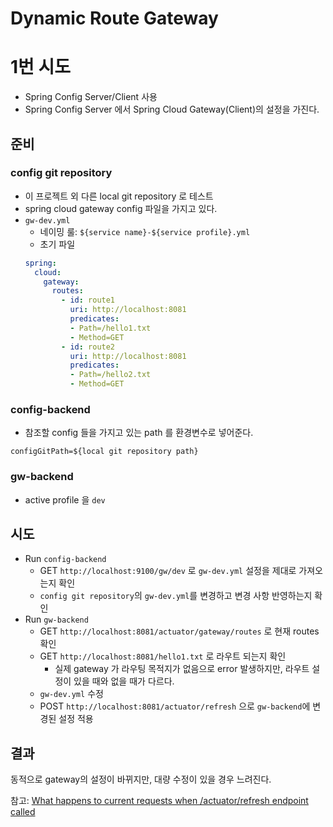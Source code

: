# Dynamic Route Gateway

# 1번 시도
* Spring Config Server/Client 사용
* Spring Config Server 에서 Spring Cloud Gateway(Client)의 설정을 가진다.
## 준비
### config git repository
* 이 프로젝트 외 다른 local git repository 로 테스트 
* spring cloud gateway config 파일을 가지고 있다.
* `gw-dev.yml` 
    * 네이밍 룰: `${service name}-${service profile}.yml`
    * 초기 파일
    ```yml
    spring:
      cloud:
        gateway:
          routes:
            - id: route1
              uri: http://localhost:8081
              predicates:
              - Path=/hello1.txt
              - Method=GET
            - id: route2
              uri: http://localhost:8081
              predicates:
              - Path=/hello2.txt
              - Method=GET
    ```

### config-backend
* 참조할 config 들을 가지고 있는 path 를 환경변수로 넣어준다.
```
configGitPath=${local git repository path}
```

### gw-backend
* active profile 을 `dev`

## 시도
* Run `config-backend`
    * GET `http://localhost:9100/gw/dev` 로 `gw-dev.yml` 설정을 제대로 가져오는지 확인
    * `config git repository`의 `gw-dev.yml`를 변경하고 변경 사항 반영하는지 확인
* Run `gw-backend`
    * GET `http://localhost:8081/actuator/gateway/routes` 로 현재 routes 확인
    * GET `http://localhost:8081/hello1.txt` 로 라우트 되는지 확인
        * 실제 gateway 가 라우팅 목적지가 없음으로 error 발생하지만, 라우트 설정이 있을 때와 없을 때가 다르다.
    * `gw-dev.yml` 수정
    * POST `http://localhost:8081/actuator/refresh` 으로 `gw-backend`에 변경된 설정 적용

## 결과
동적으로 gateway의 설정이 바뀌지만, 대량 수정이 있을 경우 느려진다.
    
참고: [What happens to current requests when /actuator/refresh endpoint called](https://github.com/spring-cloud/spring-cloud-gateway/issues/1619)
    